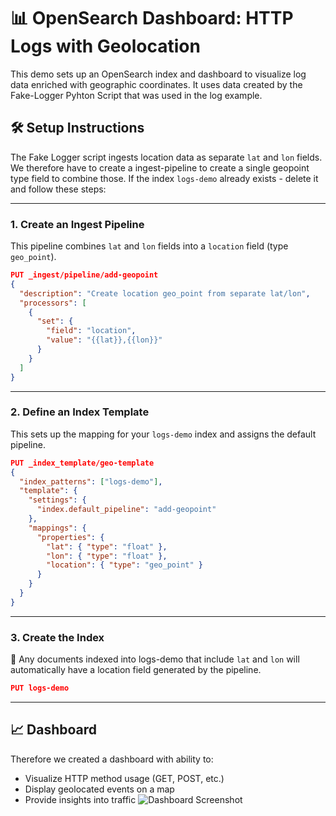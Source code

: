 # 📊 OpenSearch Dashboard: HTTP Logs with Geolocation

This demo sets up an OpenSearch index and dashboard to visualize log data enriched with geographic coordinates. It uses data created by the Fake-Logger Pyhton Script that was used in the log example.

## 🛠️ Setup Instructions

The Fake Logger script ingests location data as separate `lat` and `lon` fields. We therefore have to create a ingest-pipeline to create a single geopoint type field to combine those. If the index `logs-demo` already exists - delete it and follow these steps:

---

### 1. Create an Ingest Pipeline

This pipeline combines `lat` and `lon` fields into a `location` field (type `geo_point`).

```json
PUT _ingest/pipeline/add-geopoint
{
  "description": "Create location geo_point from separate lat/lon",
  "processors": [
    {
      "set": {
        "field": "location",
        "value": "{{lat}},{{lon}}"
      }
    }
  ]
}
```
---
### 2. Define an Index Template

This sets up the mapping for your `logs-demo` index and assigns the default pipeline.

```json
PUT _index_template/geo-template
{
  "index_patterns": ["logs-demo"],
  "template": {
    "settings": {
      "index.default_pipeline": "add-geopoint"
    },
    "mappings": {
      "properties": {
        "lat": { "type": "float" },
        "lon": { "type": "float" },
        "location": { "type": "geo_point" }
      }
    }
  }
}
```
---

### 3. Create the Index

🔄 Any documents indexed into logs-demo that include `lat` and `lon` will automatically have a location field generated by the pipeline.
```json
PUT logs-demo
```
---
## 📈 Dashboard
Therefore we created a dashboard with ability to:
- Visualize HTTP method usage (GET, POST, etc.)
- Display geolocated events on a map
- Provide insights into traffic
![Dashboard Screenshot](assets/dashboard-preview.png)
